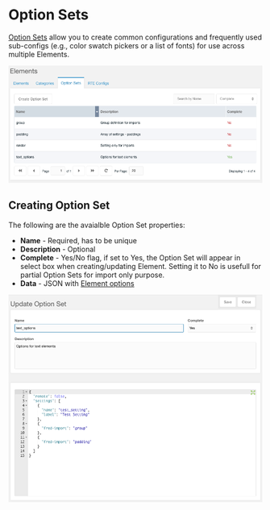 # Option Sets

[Option Sets](../options/index.md) allow you to create common configurations and frequently used sub-configs (e.g., color swatch pickers or a list of fonts) for use across multiple Elements.

![Option Sets Grid](img/option_sets_grid.png)

## Creating Option Set

The following are the avaialble Option Set properties:

- **Name** - Required, has to be unique
- **Description** - Optional
- **Complete** - Yes/No flag, if set to Yes, the Option Set will appear in select box when creating/updating Element. Setting it to No is usefull for partial Option Sets for import only purpose.
- **Data** - JSON with [Element options](../options/options.md)


![Option Sets Edit Panel](img/option_sets_edit_panel.png)
